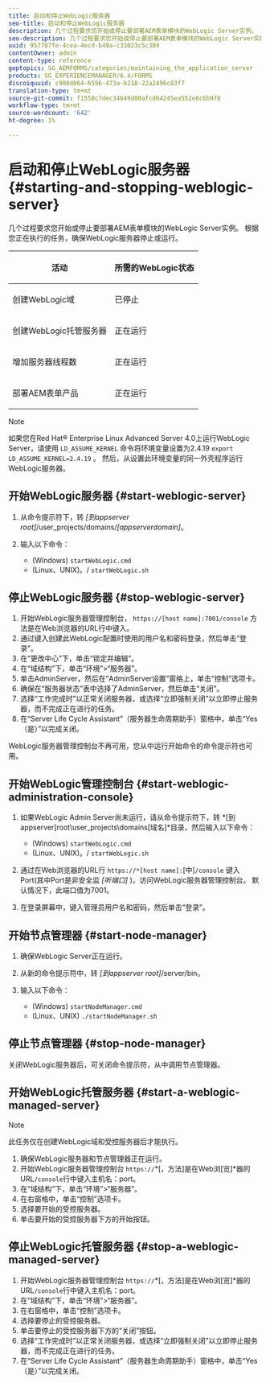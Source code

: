 ```yaml
---
title: 启动和停止WebLogic服务器
seo-title: 启动和停止WebLogic服务器
description: 几个过程要求您开始或停止要部署AEM表单模块的WebLogic Server实例。 本文档介绍如何开始和停止WebLogic服务器。
seo-description: 几个过程要求您开始或停止要部署AEM表单模块的WebLogic Server实例。 本文档介绍如何开始和停止WebLogic服务器。
uuid: 957787fe-4cea-4ecd-b49a-c33023c5c309
contentOwner: admin
content-type: reference
geptopics: SG_AEMFORMS/categories/maintaining_the_application_server
products: SG_EXPERIENCEMANAGER/6.4/FORMS
discoiquuid: c908d064-6596-473a-b218-22a2496c83f7
translation-type: tm+mt
source-git-commit: f1558c7dec34649d00afcd04245ea552e8c6b978
workflow-type: tm+mt
source-wordcount: '642'
ht-degree: 1%

---
```



# 启动和停止WebLogic服务器 {#starting-and-stopping-weblogic-server}

几个过程要求您开始或停止要部署AEM表单模块的WebLogic Server实例。 根据您正在执行的任务，确保WebLogic服务器停止或运行。

<table> 
 <thead> 
  <tr> 
   <th><p>活动</p></th> 
   <th><p>所需的WebLogic状态</p></th> 
  </tr> 
 </thead> 
 <tbody>
  <tr> 
   <td><p>创建WebLogic域</p></td> 
   <td><p>已停止</p></td> 
  </tr> 
  <tr> 
   <td><p>创建WebLogic托管服务器</p></td> 
   <td><p>正在运行</p></td> 
  </tr> 
  <tr> 
   <td><p>增加服务器线程数</p></td> 
   <td><p>正在运行</p></td> 
  </tr> 
  <tr> 
   <td><p>部署AEM表单产品</p></td> 
   <td><p>正在运行</p></td> 
  </tr> 
 </tbody> 
</table>

>[!NOTE]
>
>如果您在Red Hat® Enterprise Linux Advanced Server 4.0上运行WebLogic Server，请使用 `LD_ASSUME_KERNEL` 命令将环境变量设置为2.4.19 `export LD_ASSUME_KERNEL=2.4.19` 。 然后，从设置此环境变量的同一外壳程序运行WebLogic服务器。

## 开始WebLogic服务器 {#start-weblogic-server}

1. 从命令提示符下，转 *[到appserver root]*/user_projects/domains/*[appserverdomain]*。
1. 输入以下命令：

   * (Windows) `startWebLogic.cmd`
   * (Linux、UNIX)。/ `startWebLogic.sh`

## 停止WebLogic服务器 {#stop-weblogic-server}

1. 开始WebLogic服务器管理控制台， `https://[host name]:7001/console` 方法是在Web浏览器的URL行中键入。
1. 通过键入创建此WebLogic配置时使用的用户名和密码登录，然后单击“登录”。
1. 在“更改中心”下，单击“锁定并编辑”。
1. 在“域结构”下，单击“环境”>“服务器”。
1. 单击AdminServer，然后在“AdminServer设置”窗格上，单击“控制”选项卡。
1. 确保在“服务器状态”表中选择了AdminServer，然后单击“关闭”。
1. 选择“工作完成时”以正常关闭服务器，或选择“立即强制关闭”以立即停止服务器，而不完成正在进行的任务。
1. 在“Server Life Cycle Assistant”（服务器生命周期助手）窗格中，单击“Yes（是）”以完成关闭。

WebLogic服务器管理控制台不再可用，您从中运行开始命令的命令提示符也可用。

## 开始WebLogic管理控制台 {#start-weblogic-administration-console}

1. 如果WebLogic Admin Server尚未运行，请从命令提示符下，转 *[到appserver]root\user_projects\domains\[域名]*目录，然后输入以下命令：

   * (Windows) `startWebLogic.cmd`
   * (Linux、UNIX)。/ `startWebLogic.sh`

1. 通过在Web浏览器的URL行 `https://*[host name]:`[中]`/console` 键入Port(其中Port是非安全监 *[听端口]* )，访问WebLogic服务器管理控制台。 默认情况下，此端口值为7001。
1. 在登录屏幕中，键入管理员用户名和密码，然后单击“登录”。

## 开始节点管理器 {#start-node-manager}

1. 确保WebLogic Server正在运行。
1. 从新的命令提示符中，转 *[到appserver root]*/server/bin。
1. 输入以下命令：

   * (Windows) `startNodeManager.cmd`
   * (Linux、UNIX) `./startNodeManager.sh`

## 停止节点管理器 {#stop-node-manager}

关闭WebLogic服务器后，可关闭命令提示符，从中调用节点管理器。

## 开始WebLogic托管服务器 {#start-a-weblogic-managed-server}

>[!NOTE]
>
>此任务仅在创建WebLogic域和受控服务器后才能执行。

1. 确保WebLogic服务器和节点管理器正在运行。
1. 开始WebLogic服务器管理控制台 `https://`*[，方法]是在Web浏[览&#x200B;]*器的URL`/console`行中键入主机名：port。
1. 在“域结构”下，单击“环境”>“服务器”。
1. 在右窗格中，单击“控制”选项卡。
1. 选择要开始的受控服务器。
1. 单击要开始的受控服务器下方的开始按钮。

## 停止WebLogic托管服务器 {#stop-a-weblogic-managed-server}

1. 开始WebLogic服务器管理控制台 `https://`*[，方法]是在Web浏[览&#x200B;]*器的URL`/console`行中键入主机名：port。
1. 在“域结构”下，单击“环境”>“服务器”。
1. 在右窗格中，单击“控制”选项卡。
1. 选择要停止的受控服务器。
1. 单击要停止的受控服务器下方的“关闭”按钮。
1. 选择“工作完成时”以正常关闭服务器，或选择“立即强制关闭”以立即停止服务器，而不完成正在进行的任务。
1. 在“Server Life Cycle Assistant”（服务器生命周期助手）窗格中，单击“Yes（是）”以完成关闭。

